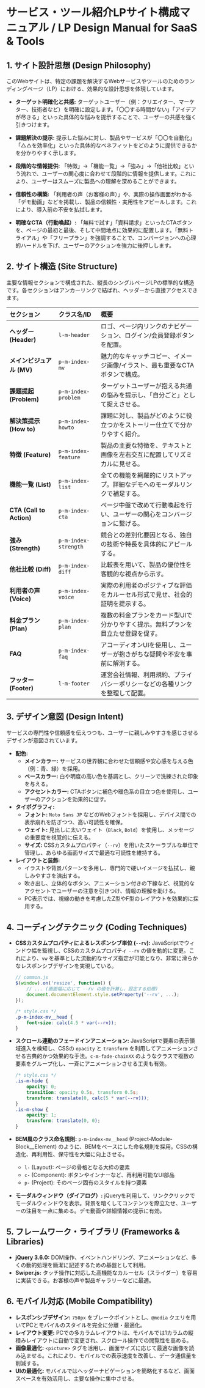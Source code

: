 # サービス・ツール紹介LPサイト構成マニュアル / LP Design Manual for SaaS & Tools

## 1. サイト設計思想 (Design Philosophy)

このWebサイトは、特定の課題を解決するWebサービスやツールのためのランディングページ（LP）における、効果的な設計思想を体現しています。

* **ターゲット明確化と共感:**
    ターゲットユーザー（例：クリエイター、マーケター、技術者など）を明確に設定します。「〇〇する時間がない」「アイデアが尽きる」といった具体的な悩みを提示することで、ユーザーの共感を強く引きつけます。

* **課題解決の提示:**
    提示した悩みに対し、製品やサービスが「〇〇を自動化」「△△を効率化」といった具体的なベネフィットをどのように提供できるかを分かりやすく示します。

* **段階的な情報提供:**
    「特徴」→「機能一覧」→「強み」→「他社比較」という流れで、ユーザーの関心度に合わせて段階的に情報を提供します。これにより、ユーザーはスムーズに製品への理解を深めることができます。

* **信頼性の構築:**
    「利用者の声（お客様の声）」や、実際の操作画面がわかる「デモ動画」などを掲載し、製品の信頼性・実用性をアピールします。これにより、導入前の不安を払拭します。

* **明確なCTA（行動喚起）:**
    「無料で試す」「資料請求」といったCTAボタンを、ページの最初と最後、そして中間地点に効果的に配置します。「無料トライアル」や「フリープラン」を強調することで、コンバージョンへの心理的ハードルを下げ、ユーザーのアクションを強力に後押しします。

## 2. サイト構造 (Site Structure)

主要な情報セクションで構成された、縦長のシングルページLPの標準的な構造です。各セクションはアンカーリンクで結ばれ、ヘッダーから直接アクセスできます。

| セクション | クラス名/ID | 概要 |
| :--- | :--- | :--- |
| **ヘッダー (Header)** | `l-m-header` | ロゴ、ページ内リンクのナビゲーション、ログイン/会員登録ボタンを配置。 |
| **メインビジュアル (MV)** | `p-m-index-mv` | 魅力的なキャッチコピー、イメージ画像/イラスト、最も重要なCTAボタンで構成。 |
| **課題提起 (Problem)** | `p-m-index-problem` | ターゲットユーザーが抱える共通の悩みを提示し、「自分ごと」として捉えさせる。 |
| **解決策提示 (How to)** | `p-m-index-howto` | 課題に対し、製品がどのように役立つかをストーリー仕立てで分かりやすく紹介。 |
| **特徴 (Feature)** | `p-m-index-feature` | 製品の主要な特徴を、テキストと画像を左右交互に配置してリズミカルに見せる。 |
| **機能一覧 (List)** | `p-m-index-list` | 全ての機能を網羅的にリストアップ。詳細なデモへのモーダルリンクで補足する。 |
| **CTA (Call to Action)** | `p-m-index-cta` | ページ中盤で改めて行動喚起を行い、ユーザーの関心をコンバージョンに繋げる。 |
| **強み (Strength)** | `p-m-index-strength` | 競合との差別化要因となる、独自の技術や特長を具体的にアピールする。 |
| **他社比較 (Diff)** | `p-m-index-diff` | 比較表を用いて、製品の優位性を客観的な視点から示す。 |
| **利用者の声 (Voice)** | `p-m-index-voice` | 実際の利用者のポジティブな評価をカルーセル形式で見せ、社会的証明を提示する。 |
| **料金プラン (Plan)** | `p-m-index-plan` | 複数の料金プランをカード型UIで分かりやすく提示。無料プランを目立たせ登録を促す。 |
| **FAQ** | `p-m-index-faq` | アコーディオンUIを使用し、ユーザーが抱きがちな疑問や不安を事前に解消する。 |
| **フッター (Footer)** | `l-m-footer` | 運営会社情報、利用規約、プライバシーポリシーなどの各種リンクを整理して配置。 |

## 3. デザイン意図 (Design Intent)

サービスの専門性や信頼感を伝えつつも、ユーザーに親しみやすさを感じさせるデザインが意図されています。

* **配色:**
    * **メインカラー:** サービスの世界観に合わせた信頼感や安心感を与える色（例：青、緑）を採用。
    * **ベースカラー:** 白や明度の高い色を基調とし、クリーンで洗練された印象を与える。
    * **アクセントカラー:** CTAボタンに補色や暖色系の目立つ色を使用し、ユーザーのアクションを効果的に促す。
* **タイポグラフィ:**
    * **フォント:** `Noto Sans JP` などのWebフォントを採用し、デバイス間での表示崩れを防ぎつつ、高い可読性を確保。
    * **ウェイト:** 見出しに太いウェイト（`Black`, `Bold`）を使用し、メッセージの重要度を視覚的に伝える。
    * **サイズ:** CSSカスタムプロパティ（`--rv`）を用いたスケーラブルな単位で管理し、あらゆる画面サイズで最適な可読性を維持する。
* **レイアウトと装飾:**
    * イラストや背景パターンを多用し、専門的で硬いイメージを払拭し、親しみやすさを演出する。
    * 吹き出し、立体的なボタン、アニメーション付きの下線など、視覚的なアクセントでユーザーの注意を引きつけ、情報の理解を助ける。
    * PC表示では、視線の動きを考慮したZ型やF型のレイアウトを効果的に採用する。

## 4. コーディングテクニック (Coding Techniques)

* **CSSカスタムプロパティによるレスポンシブ単位 (`--rv`):**
    JavaScriptでウィンドウ幅を監視し、CSSのカスタムプロパティ `--rv` の値を動的に変更。これにより、`vw` を基準とした流動的なサイズ指定が可能となり、非常に滑らかなレスポンシブデザインを実現している。
    ```javascript
    // common.js
    $(window).on('resize', function() {
        // ... (画面幅に応じて --rv の値を計算し、設定する処理)
        document.documentElement.style.setProperty('--rv', ...);
    });
    ```
    ```css
    /* style.css */
    .p-m-index-mv__head {
        font-size: calc(4.5 * var(--rv));
    }
    ```

* **スクロール連動のフェードインアニメーション:**
    JavaScriptで要素の表示領域進入を検知し、CSSの `opacity` と `transform` を利用してアニメーションさせる古典的かつ効果的な手法。`c-m-fade-chainXX` のようなクラスで複数の要素をグループ化し、一斉にアニメーションさせる工夫も有効。
    ```css
    /* style.css */
    .is-m-hide {
        opacity: 0;
        transition: opacity 0.5s, transform 0.5s;
        transform: translate(0, calc(5 * var(--rv)));
    }
    .is-m-show {
        opacity: 1;
        transform: translate(0, 0);
    }
    ```

* **BEM風のクラス命名規則:**
    `p-m-index-mv__head` (Project-Module-Block__Element) のように、BEMをベースにした命名規則を採用。CSSの構造化、再利用性、保守性を大幅に向上させる。
    * `l-` (Layout): ページの骨格となる大枠の要素
    * `c-` (Component): ボタンやインナーなど、再利用可能なUI部品
    * `p-` (Project): そのページ固有のスタイルを持つ要素

* **モーダルウィンドウ（ダイアログ）:**
    jQueryを利用して、リンククリックでモーダルウィンドウを表示。背景を暗くしてコンテンツを際立たせ、ユーザーの注目を一点に集める。デモ動画や詳細情報の提示に有効。

## 5. フレームワーク・ライブラリ (Frameworks & Libraries)

* **jQuery 3.6.0:** DOM操作、イベントハンドリング、アニメーションなど、多くの動的処理を簡潔に記述するための基盤として利用。
* **Swiper.js:** タッチ操作に対応した高機能なカルーセル（スライダー）を容易に実装できる。お客様の声や製品ギャラリーなどに最適。

## 6. モバイル対応 (Mobile Compatibility)

* **レスポンシブデザイン:** `750px` をブレークポイントとし、`@media` クエリを用いてPCとモバイルのスタイルを完全に分離・最適化。
* **レイアウト変更:** PCでの多カラムレイアウトは、モバイルでは1カラムの縦積みレイアウトに自動で変更され、スクロール操作での閲覧性を高める。
* **画像最適化:** `<picture>` タグを活用し、画面サイズに応じて最適な画像を読み込ませる。これにより、モバイルでの表示速度を改善し、データ通信量を削減する。
* **UIの最適化:** モバイルではヘッダーナビゲーションを簡略化するなど、画面スペースを有効活用し、主要な操作に集中させる。